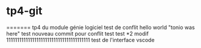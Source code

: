 # tp4-git
=======
tp4 du module génie logiciel
test de conflit
hello world
"tonio was here" 
test
nouveau commit pour conflit
test
test *2
modif 111111111111111111111111111111111111111
test de l'interface vscode
